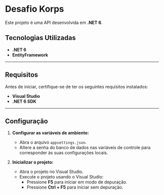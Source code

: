 # Desafio Korps

Este projeto é uma API desenvolvida em **.NET 6**.

## Tecnologias Utilizadas

- **.NET 6**
- **EntityFramework**

---

## Requisitos

Antes de iniciar, certifique-se de ter os seguintes requisitos instalados:

- **Visual Studio**
- **.NET 6 SDK**

---

## Configuração

1. **Configurar as variáveis de ambiente:**
   - Abra o arquivo `appsettings.json`.
   - Altere a senha do banco de dados nas variáveis de controle para corresponder às suas configurações locais.

2. **Inicializar o projeto:**
   - Abra o projeto no Visual Studio.
   - Execute o projeto usando o Visual Studio:
     - Pressione **F5** para iniciar em modo de depuração.
     - Pressione **Ctrl + F5** para iniciar sem depuração.
